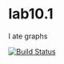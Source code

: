 # lab10.1

I ate graphs

[![Build Status](https://travis-ci.org/OldBOROv/lab10.1.svg?branch=master)](https://travis-ci.org/OldBOROv/lab10.1)